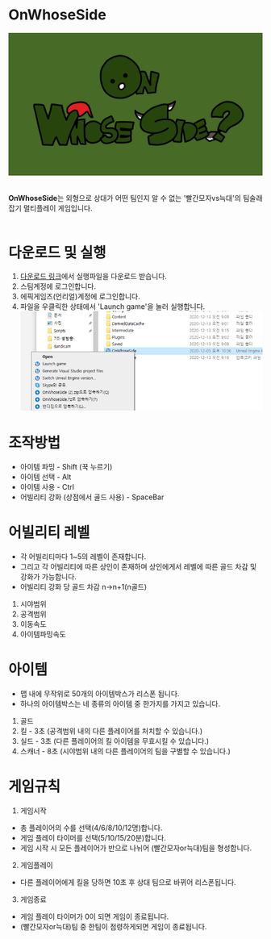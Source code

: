 # OnWhoseSide
<center><img src="Title.png"></img>
</center>
<br>

**OnWhoseSide**는 외형으로 상대가 어떤 팀인지 알 수 없는 '빨간모자vs늑대'의 팀술래잡기 멀티플레이 게임입니다.
<br><br>

# 다운로드 및 실행
1. [다운로드 링크](https://drive.google.com/file/d/13nw_n8hRJnKJYjkftJxZBEu5yOul1XGy/view?usp=sharing)에서 실행파일을 다운로드 받습니다.
2. 스팀계정에 로그인합니다.
3. 에픽게임즈(언리얼)계정에 로그인합니다.
4. 파일을 우클릭한 상태에서 'Launch game'을 눌러 실행합니다. <img src="실행방법.png"></img>

# 조작방법
- 아이템 파밍 - Shift (꾹 누르기)
- 아이템 선택 - Alt
- 아이템 사용 - Ctrl
- 어빌리티 강화 (상점에서 골드 사용) - SpaceBar

# 어빌리티 레벨
- 각 어빌리티마다 1~5의 레벨이 존재합니다.
- 그리고 각 어빌리티에 따른 상인이 존재하며 상인에게서 레벨에 따른 골드 차감 및 강화가 가능합니다.
- 어빌리티 강화 당 골드 차감 n->n+1(n골드)
1. 시야범위
2. 공격범위
3. 이동속도
4. 아이템파밍속도

# 아이템
- 맵 내에 무작위로 50개의 아이템박스가 리스폰 됩니다.
- 하나의 아이템박스는 네 종류의 아이템 중 한가지를 가지고 있습니다.
1. 골드
2. 킬 - 3초 (공격범위 내의 다른 플레이어를 처치할 수 있습니다.)
3. 실드 - 3초 (다른 플레이어의 킬 아이템을 무효시킬 수 있습니다.)
4. 스캐너 - 8초 (시야범위 내의 다른 플레이어의 팀을 구별할 수 있습니다.)

# 게임규칙
1. 게임시작
- 총 플레이어의 수를 선택(4/6/8/10/12명)합니다.
- 게임 플레이 타이머를 선택(5/10/15/20분)합니다.
- 게임 시작 시 모든 플레이어가 반으로 나뉘어 (빨간모자or늑대)팀을 형성합니다.
2. 게임플레이
- 다른 플레이어에게 킬을 당하면 10초 후 상대 팀으로 바뀌어 리스폰됩니다.
3. 게임종료
- 게임 플레이 타이머가 0이 되면 게임이 종료됩니다.
- (빨간모자or늑대)팀 중 한팀이 점령하게되면 게임이 종료됩니다.
